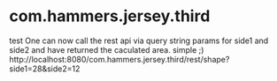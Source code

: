 # com.hammers.jersey.third
test
One can now call the rest api via query string params for side1 and side2 and have returned the caculated area.
simple ;)
http://localhost:8080/com.hammers.jersey.third/rest/shape?side1=28&side2=12
